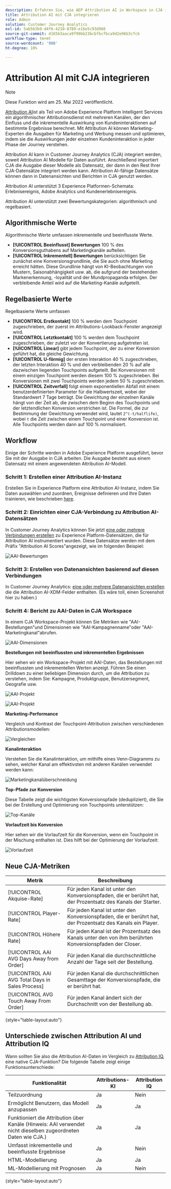 ```yaml
---
description: Erfahren Sie, wie AEP Attribution AI in Workspace in CJA integriert wird.
title: Attribution AI mit CJA integrieren
role: Admin
solution: Customer Journey Analytics
exl-id: 5ab563b9-d4f6-4210-8789-e16e5c93d968
source-git-commit: d165b3aaca9f99bb23bcbfbcfbca9d2e96b3cfcb
workflow-type: tm+mt
source-wordcount: '908'
ht-degree: 10%

---
```


# Attribution AI mit CJA integrieren

>[!NOTE]
>
>Diese Funktion wird am 25. Mai 2022 veröffentlicht.

[Attribution AI](https://experienceleague.adobe.com/docs/experience-platform/intelligent-services/attribution-ai/overview.html?lang=en)ist als Teil von Adobe Experience Platform Intelligent Services ein algorithmischer Attributionsdienst mit mehreren Kanälen, der den Einfluss und die inkrementelle Auswirkung von Kundeninteraktionen auf bestimmte Ergebnisse berechnet. Mit Attribution AI können Marketing-Experten die Ausgaben für Marketing und Werbung messen und optimieren, indem sie die Auswirkungen jeder einzelnen Kundeninteraktion in jeder Phase der Journey verstehen.

Attribution AI kann in Customer Journey Analytics (CJA) integriert werden, soweit Attribution AI Modelle für Daten ausführt. Anschließend importiert CJA die Ausgabe dieser Modelle als Datensatz, der dann in den Rest Ihrer CJA-Datensätze integriert werden kann. Attribution AI-fähige Datensätze können dann in Datenansichten und Berichten in CJA genutzt werden.

Attribution AI unterstützt 3 Experience Platformen-Schemata: Erlebnisereignis, Adobe Analytics und Kundenerlebnisereignis.

Attribution AI unterstützt zwei Bewertungskategorien: algorithmisch und regelbasiert.

## Algorithmische Werte

Algorithmische Werte umfassen inkrementelle und beeinflusste Werte.

* **[!UICONTROL Beeinflusst] Bewertungen** 100 % des Konversionsguthabens auf Marketingkanäle aufteilen.
* **[!UICONTROL Inkrementell] Bewertungen** berücksichtigen Sie zunächst eine Konversionsgrundlinie, die Sie auch ohne Marketing erreicht hätten. Diese Grundlinie hängt von KI-Beobachtungen von Mustern, Saisonabhängigkeit usw. ab, die aufgrund der bestehenden Markenerkennung, -loyalität und der Mundpropaganda erfolgen. Der verbleibende Anteil wird auf die Marketing-Kanäle aufgeteilt.

## Regelbasierte Werte

Regelbasierte Werte umfassen

* **[!UICONTROL Erstkontakt]** 100 % werden dem Touchpoint zugeschrieben, der zuerst im Attributions-Lookback-Fenster angezeigt wird.
* **[!UICONTROL Letztkontakt]** 100 % werden dem Touchpoint zugeschrieben, der zuletzt vor der Konvertierung aufgetreten ist.
* **[!UICONTROL Linear]** gibt jedem Touchpoint, der zu einer Konversion geführt hat, die gleiche Gewichtung.
* **[!UICONTROL U-förmig]** der ersten Interaktion 40 % zugeschrieben, der letzten Interaktion 40 % und den verbleibenden 20 % auf alle dazwischen liegenden Touchpoints aufgeteilt. Bei Konversionen mit einem einzigen Touchpoint werden diesem 100 % zugeschrieben. Bei Konversionen mit zwei Touchpoints werden jedem 50 % zugeschrieben.
* **[!UICONTROL Zeitverfall]** folgt einem exponentiellen Abfall mit einem benutzerdefinierten Parameter für die Halbwertszeit, wobei der Standardwert 7 Tage beträgt. Die Gewichtung der einzelnen Kanäle hängt von der Zeit ab, die zwischen dem Beginn des Touchpoints und der letztendlichen Konversion verstrichen ist. Die Formel, die zur Bestimmung der Gewichtung verwendet wird, lautet `2^(-t/halflife)`, wobei `t` die Zeit zwischen einem Touchpoint und einer Konversion ist. Alle Touchpoints werden dann auf 100 % normalisiert.

## Workflow

Einige der Schritte werden in Adobe Experience Platform ausgeführt, bevor Sie mit der Ausgabe in CJA arbeiten. Die Ausgabe besteht aus einem Datensatz mit einem angewendeten Attribution AI-Modell.

### Schritt 1: Erstellen einer Attribution AI-Instanz

Erstellen Sie in Experience Platform eine Attribution AI-Instanz, indem Sie Daten auswählen und zuordnen, Ereignisse definieren und Ihre Daten trainieren, wie beschrieben [here](https://experienceleague.adobe.com/docs/experience-platform/intelligent-services/attribution-ai/user-guide.html).

### Schritt 2: Einrichten einer CJA-Verbindung zu Attribution AI-Datensätzen

In Customer Journey Analytics können Sie jetzt [eine oder mehrere Verbindungen erstellen](/help/connections/create-connection.md) zu Experience Platform-Datensätzen, die für Attribution AI instrumentiert wurden. Diese Datensätze werden mit dem Präfix &quot;Attribution AI Scores&quot;angezeigt, wie im folgenden Beispiel:

![AAI-Bewertungen](assets/aai-scores.png)

### Schritt 3: Erstellen von Datenansichten basierend auf diesen Verbindungen

In Customer Journey Analytics: [eine oder mehrere Datenansichten erstellen](/help/data-views/create-dataview.md) die die Attribution AI-XDM-Felder enthalten. (Es wäre toll, einen Screenshot hier zu haben.)

### Schritt 4: Bericht zu AAI-Daten in CJA Workspace

In einem CJA Workspace-Projekt können Sie Metriken wie &quot;AAI-Bestellungen&quot;und Dimensionen wie &quot;AAI-Kampagnenname&quot;oder &quot;AAI-Marketingkanal&quot;abrufen.

![AAI-Dimensionen](assets/aai-dims.png)

**Bestellungen mit beeinflussten und inkrementellen Ergebnissen**

Hier sehen wir ein Workspace-Projekt mit AAI-Daten, das Bestellungen mit beeinflussten und inkrementellen Werten anzeigt. Führen Sie einen Drilldown zu einer beliebigen Dimension durch, um die Attribution zu verstehen, indem Sie: Kampagne, Produktgruppe, Benutzersegment, Geografie usw.

![AAI-Projekt](assets/aai-project.png)

![AAI-Projekt](assets/aai-project2.png)

**Marketing-Performance**

Vergleich und Kontrast der Touchpoint-Attribution zwischen verschiedenen Attributionsmodellen:

![Vergleichen](assets/compare.png)

**Kanalinteraktion**

Verstehen Sie die Kanalinteraktion, um mithilfe eines Venn-Diagramms zu sehen, welcher Kanal am effektivsten mit anderen Kanälen verwendet werden kann:

![Marketingkanalüberschneidung](assets/mc-overlap.png)

**Top-Pfade zur Konversion**

Diese Tabelle zeigt die wichtigsten Konversionspfade (dedupliziert), die Sie bei der Erstellung und Optimierung von Touchpoints unterstützen:

![Top-Kanäle](assets/top-channels.png)

**Vorlaufzeit bis Konversion**

Hier sehen wir die Vorlaufzeit für die Konversion, wenn ein Touchpoint in der Mischung enthalten ist. Dies hilft bei der Optimierung der Vorlaufzeit:

![Vorlaufzeit](assets/lead-time.png)

## Neue CJA-Metriken

| Metrik | Beschreibung |
| --- | --- |
| [!UICONTROL Akquise-Rate] | Für jeden Kanal ist unter den Konversionspfaden, die er berührt hat, der Prozentsatz des Kanals der Starter. |
| [!UICONTROL Player-Rate] | Für jeden Kanal ist unter den Konversionspfaden, die er berührt hat, der Prozentsatz des Kanals ein Player. |
| [!UICONTROL Höhere Rate] | Für jeden Kanal ist der Prozentsatz des Kanals unter den von ihm berührten Konversionspfaden der Closer. |
| [!UICONTROL AAI AVG Days Away from Order] | Für jeden Kanal die durchschnittliche Anzahl der Tage seit der Bestellung. |
| [!UICONTROL AAI AVG Total Days in Sales Process] | Für jeden Kanal die durchschnittlichen Gesamttage der Konversionspfade, die er berührt hat. |
| [!UICONTROL AVG Touch Away From Order] | Für jeden Kanal ändert sich der Durchschnitt von der Bestellung ab. |

{style=&quot;table-layout:auto&quot;}

## Unterschiede zwischen Attribution AI und Attribution IQ

Wann sollten Sie also die Attribution AI-Daten im Vergleich zu [Attribution IQ](/help/analysis-workspace/attribution/overview.md), eine native CJA-Funktion? Die folgende Tabelle zeigt einige Funktionsunterschiede:

| Funktionalität | Attributions-KI | Attribution IQ |
| --- | --- | --- |
| Teilzuordnung | Ja | Nein |
| Ermöglicht Benutzern, das Modell anzupassen | Ja | Ja |
| Funktioniert die Attribution über Kanäle (Hinweis: AAI verwendet nicht dieselben zugeordneten Daten wie CJA.) | Ja | Ja |
| Umfasst inkrementelle und beeinflusste Ergebnisse | Ja | Nein |
| HTML-Modellierung | Ja | Ja |
| ML-Modellierung mit Prognosen | Ja | Nein |

{style=&quot;table-layout:auto&quot;}
